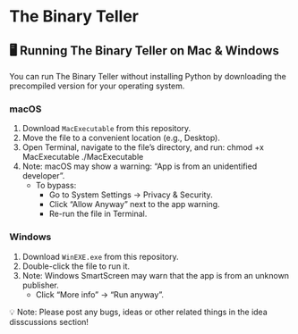 # The Binary Teller

## 🖥️ Running The Binary Teller on Mac & Windows

You can run The Binary Teller without installing Python by downloading the precompiled version for your operating system.

### macOS
1. Download `MacExecutable` from this repository.
2. Move the file to a convenient location (e.g., Desktop).
3. Open Terminal, navigate to the file’s directory, and run:
   chmod +x MacExecutable
   ./MacExecutable
4. Note: macOS may show a warning: “App is from an unidentified developer”.
   - To bypass:
     - Go to System Settings → Privacy & Security.
     - Click “Allow Anyway” next to the app warning.
     - Re-run the file in Terminal.

### Windows
1. Download `WinEXE.exe` from this repository.
2. Double-click the file to run it.
3. Note: Windows SmartScreen may warn that the app is from an unknown publisher.
   - Click “More info” → “Run anyway”.

💡 Note: Please post any bugs, ideas or other related things in the idea disscussions section!
